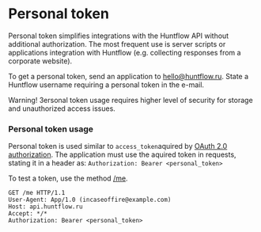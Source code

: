 # Personal token

Personal token simplifies integrations with the Huntflow API without additional authorization. The most frequent use is server scripts or applications integration with Huntflow (e.g. collecting responses from a corporate website).

To get a personal token, send an application to [hello@huntflow.ru](mailto:hello@huntflow.ru). State a Huntflow username requiring a personal token in the e-mail.

Warning! Зersonal token usage requires higher level of security for storage and unauthorized access issues. 

### Personal token usage

Personal token is used similar to  `access_token`aquired by [OAuth 2.0 authorization](authorization.md). 
The application must use the aquired token in requests, stating it in a header as:
```Authorization: Bearer <personal_token>```

To test a token, use the method [/me](user.md#me).

```http
GET /me HTTP/1.1
User-Agent: App/1.0 (incaseoffire@example.com)
Host: api.huntflow.ru
Accept: */*
Authorization: Bearer <personal_token>
```

